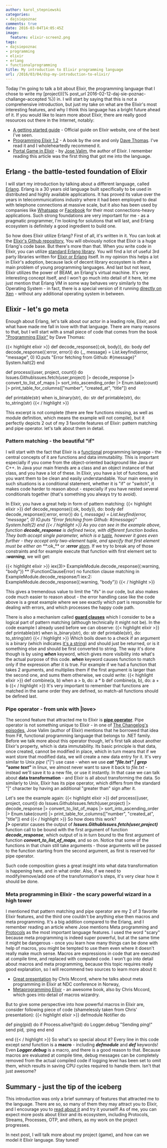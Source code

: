 ```yaml
---
author: karol_stepniewski
categories:
- dajsiepoznac
comments: true
date: 2016-03-04T14:05:45Z
image:
  feature: elixir-screen2.png
tags:
- dajsiepoznac
- programming
- elixir
- erlang
- functionalprogramming
title: My introduction to Elixir programming language
url: /2016/03/04/dsp-my-introduction-to-elixir/
---
```


Today I'm going to talk a bit about Elixir, the programming language that I chose to write my [project]({% post_url 2016-02-12-daj-sie-poznac-challange-accepted %}) in. I will start by saying that this is not a comprehensive introduction, but just my take on what are the Elixir's most interesting features, and why I think this language has a bright future ahead of it. If you would like to learn more about Elixir, there are really good resources out there in the Internet, notably:

- [A getting started guide](http://elixir-lang.org/getting-started/introduction.html) - Official guide on Elixir website, one of the best I've seen.
- [Programming Elixir 1.2](https://pragprog.com/book/elixir12/programming-elixir-1-2) - A book by the one and only [Dave Thomas](https://twitter.com/pragdave). I've read it and I wholeheartedly recommend it.
- [Portal Game in Elixir](https://howistart.org/posts/elixir/1) - by [Jose Valim](https://twitter.com/josevalim), the author of Elixir. I remember reading this article was the first thing that got me into the language.

## Erlang - the battle-tested foundation of Elixir
I will start my introduction by talking about a different language, called [Erlang](https://en.wikipedia.org/wiki/Erlang_(programming_language)). Erlang is a 30 years old language built specifically to be used in distributed and highly available applications. It has proved its value over the years in telecommunications industry where it had been employed to deal with telephone connections at massive scale, but it also has been used by companies like [Whatsapp](https://vimeo.com/44312354) or [Facebook](https://www.quora.com/Why-was-Erlang-chosen-for-use-in-Facebook-chat) for their most connections-heavy applications. Such strong foundations are very important for me - as a pragmatic programmer, I'm looking for solutions that will last, and Erlang ecosystem is definitely a good ingredient to build one.

So how does Elixir utilize Erlang? First of all, it's written in it. You can look at the [Elixir's Github repository](https://github.com/elixir-lang/elixir), You will obviously notice that Elixir is a huge Erlang's code base. But there's more than that. When you write code in Elixir, you can utilize [standard Erlang library](http://erlang.org/doc/apps/stdlib/). You will find a lot of useful 3rd party libraries written for [Elixir or Erlang](https://hex.pm/) itself. In my opinion this helps a lot in Elixir's adoption, because lack of decent library ecosystem is often a main problem of young programming languages. And last but not least, Elixir utilizes the power of BEAM, an Erlang's virtual machine. It's very interesting concept itself, and I won't go much into detail of it here, let me just mention that Erlang VM in some way behaves very similarly to the Operating System - in fact, there is a special version of it running [directly on Xen](http://erlangonxen.org/) - without any additional operating system in between.

## Elixir - let's go meta
Enough about Erlang, let's talk about our actor in a leading role, Elixir, and what have made me fall in love with that language. There are many reasons to that, but I will start with a small piece of code that comes from the book ["Programming Elixir"](https://pragprog.com/book/elixir12/programming-elixir-1-2) by Dave Thomas:

{{< highlight elixir >}}
  def decode_response({:ok, body}), do: body
  def decode_response({:error, error}) do
    {_, message} = List.keyfind(error, "message", 0)
    IO.puts "Error fetching from Github: #{message}"
    System.halt(2)
  end

  def process({user, project, count}) do
    Issues.GithubIssues.fetch(user,project)
    |> decode_response
    |> convert_to_list_of_maps
    |> sort_into_ascending_order
    |> Enum.take(count)
    |> print_table_for_columns(["number", "created_at", "title"])
  end

  def printable(str) when is_binary(str), do: str
  def printable(str), do: to_string(str)
{{< / highlight >}}

This excerpt is not complete (there are few functions missing, as well as module definition, which means the example will not compile), but it perfectly depicts 2 out of my 3 favorite features of Elixir: pattern matching and pipe operator. let's talk about them in detail.

### Pattern matching - the beautiful "if"
I will start with the fact that Elixir is a [functional](https://en.wikipedia.org/wiki/Functional_programming) programming language - the central concepts of it are functions and data immutability. This is important especially if you come from the object-oriented background like Java or C++. In Java your main friends are a class and an object instance of that class, and you have a lot of these. In Elixir, you have a lot of functions, and you want them to be clean and easily understandable. Your main enemy in such situations is a conditional statement, whether it is "if" or "switch", it makes code harder to reason about - especially if you have nested several conditionals together (that's something you always try to avoid).

In Elixir, you have a great help in form of pattern matching:
{{< highlight elixir >}}
  def decode_response({:ok, body}), do: body
  def decode_response({:error, error}) do
    {_, message} = List.keyfind(error, "message", 0)
    IO.puts "Error fetching from Github: #{message}"
    System.halt(2)
  end
{{< / highlight >}}
As you can see in the example above, function **_decode_response_** is defined twice, with different function bodies.
They both accept single parameter, which is a [tuple](http://elixir-lang.org/getting-started/basic-types.html#tuples), however it goes even further - they accept only two-element tuple, and specify that first element must be either an **_:ok_** or **_:error_** [atom](http://elixir-lang.org/getting-started/basic-types.html#atoms). If we try to break any of those constraints and for example execute that function with first element set to **_:warning_**, we will get:

{{< highlight elixir >}}
iex(3)> ExampleModule.decode_response({:warning, "body"})
** (FunctionClauseError) no function clause matching in ExampleModule.decode_response/1
    iex:2: ExampleModule.decode_response({:warning, "body"})
{{< / highlight >}}

This gives a tremendous value to limit the "ifs" in our code, but also makes code much easier to reason about - the error handling case like the code above is a great example where we see exactly which part is responsible for dealing with errors, and which processes the happy code path.

There is also a mechanism called **[guard clauses](http://elixir-lang.org/getting-started/case-cond-and-if.html#expressions-in-guard-clauses)** which I consider to be a logical part of pattern matching (although technically it might not be). In the code example I already used before we can observe:
{{< highlight elixir >}}
  def printable(str) when is_binary(str), do: str
  def printable(str), do: to_string(str)
{{< / highlight >}}
Which boils down to a check if an argument is a binary (which indicates [it's a string](http://elixir-lang.org/getting-started/binaries-strings-and-char-lists.html)) and should just be returned, or is it something else and should be first converted to string. The way it's done though is by using **_when_** keyword, which gives more visibility into what's the actual purpose of this code. **_when_** keyword causes function to match only if the expression after it is true. For example if we had a function that takes 2 arguments, and multiplies them if the first argument is larger than the second one, and sums them otherwise, we could write:
{{< highlight elixir >}}
  def combine(a, b) when a > b, do: a * b
  def combine(a, b), do: a + b
{{< / highlight >}}
It's very important to remember that functions are matched in the same order they are defined, so match-all functions should be defined last.

### Pipe operator - from unix with |love>
The second feature that attracted me to Elixir is **[pipe operator](http://elixir-lang.org/getting-started/enumerables-and-streams.html#the-pipe-operator)**. Pipe operator is not something unique to Elixir - in one of [The Changelog's episodes](https://changelog.com/194/), Jose Valim (author of Elixir) mentions that he borrowed that idea from F#, functional programming language that belongs to .NET family. Before we talk more about this operator though, let's first talk about another Elixir's property, which is data immutability. Its basic principle is that data, once created, cannot be modified in place, which in turn means that if we want store that modified data, we will create a new data entry for it. It's very similar to Unix _pipe_ ("|") use case - when we use **_cat "file.txt" | grep "some text"_**  in linux, we almost never want to save it back to _file.txt_ - instead we'll save it to a new file, or use it instantly. In that case we can talk about **data transformation** - and Elixir is all about transforming the data. So similarly to Unix, Elixir has its pipe operator, which differs from the standard "|" character by having an additional "greater than" sign after it.


Let's see the example again:
{{< highlight elixir >}}
  def process({user, project, count}) do
    Issues.GithubIssues.fetch(user,project)
    |> decode_response
    |> convert_to_list_of_maps
    |> sort_into_ascending_order
    |> Enum.take(count)
    |> print_table_for_columns(["number", "created_at", "title"])
  end
{{< / highlight >}}
So how does this work?<br>
**_&#124;>_** operator causes the output of **_Issues.GithubIssues.fetch(user,project)_** function call to be bound with the first argument of function **_decode_response_**, which output of is in turn bound to the first argument of function **_convert_to_list_of_maps_**, and so on. Notice that some of the functions in that chain still take arguments - those arguments will be passed to the function starting from the second argument, as first is reserved for pipe operator.

Such code composition gives a great insight into what data transformation is happening here, and in what order. Also, if we need to modify/remove/add one of the transformation's steps, it's very clear how it should be done.

### Meta programming in Elixir - the scary powerful wizard in a high tower
I mentioned that pattern matching and pipe operator are my 2 of 3 favorite Elixir features, and the third one couldn't be anything else then macros and meta programming. It's a big addition compared to the Erlang, and I remember reading an article where Jose mentions Meta programming and [Protocols](http://elixir-lang.org/getting-started/protocols.html) as the most important language features. I used the word "scary" because meta programming is indeed super powerful, but at the same time it might be dangerous - once you learn how many things can be done with help of macros, you might be tempted to use them even where it doesn't really make much sense. Macros are expressions in code that are executed at compile time, and replaced with computed code. I won't go into detail about macros and meta programming, because this topic requires really good explanation, so I will recommend two sources to learn more about it:

- [Great presentation](https://vimeo.com/131643017) by Chris Mccord, where he talks about meta programming in Elixir at NDC conference in Norway,
- [Metaprogramming Elixir](https://pragprog.com/book/cmelixir/metaprogramming-elixir) - an awesome book, also by Chris Mccord, which goes into detail of macros wizardry.

But to give some perspective into how powerful macros in Elixir are, consider following piece of code (shamelessly taken from Chris' presentation):
{{< highlight elixir >}}
defmodule Notifier do

  def ping(pid) do
    if Process.alive?(pid) do
      Logger.debug "Sending ping!"
      send pid, :ping
    end
  end

end
{{< / highlight >}}
So what's so special about it? Every line in this code except _send_ function is a **macro** - including **_defmodule_** and **_def_** keywords! Even **_Logger.debug_** is a macro, and there is a good reason to that. Because macros are evaluated at compile time, debug messages can be completely removed from the actual compiled code if logging level has been set to omit them, which results in saving CPU cycles required to handle them. Isn't that just awesome?

## Summary - just the tip of the iceberg
This introduction was only a brief summary of features that attracted me to the language. There are so, so many of them they may attract you to Elixir, and I encourage you to [read about it](http://elixir-lang.org/getting-started/introduction.html) and try it yourself! As of me, you can expect more posts about Elixir and its ecosystem, including Protocols, Streams, Processes, OTP, and others, as my work on the project progresses.

In next post, I will talk more about my project (game), and how can we model it Elixir language. Stay tuned!




